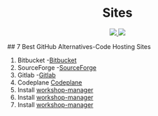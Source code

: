 <h1 align="center">Sites</h1>

<p align="center">
<a href="https://www.linkedin.com/in/beingrokon">
    <img src="https://cdn3.iconfinder.com/data/icons/free-social-icons/67/linkedin_square_color-128.png">
</a>
<a href="https://twitter.com/BeingDevApp">
    <img src="https://cdn2.iconfinder.com/data/icons/social-media-2102/100/social_media_network-07-128.png">
</a>
</p>
## 7 Best GitHub Alternatives-Code Hosting Sites

1. Bitbucket -[Bitbucket](https://bitbucket.org/beingdevelop/)
2. SourceForge -[SourceForge](https://sourceforge.net/u/beingdevelop/profile)
3. Gitlab -[Gitlab](https://gitlab.com/beingdevelop)
4. Codeplane [Codeplane](https://codeplane.com/enter)
5. Install [workshop-manager](https://www.phpschool.io/)
6. Install [workshop-manager](https://www.phpschool.io/)
7. Install [workshop-manager](https://www.phpschool.io/)
